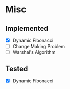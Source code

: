 # Misc

## Implemented

- [x] Dynamic Fibonacci
- [ ] Change Making Problem
- [ ] Warshal's Algorithm

## Tested

- [x] Dynamic Fibonacci
